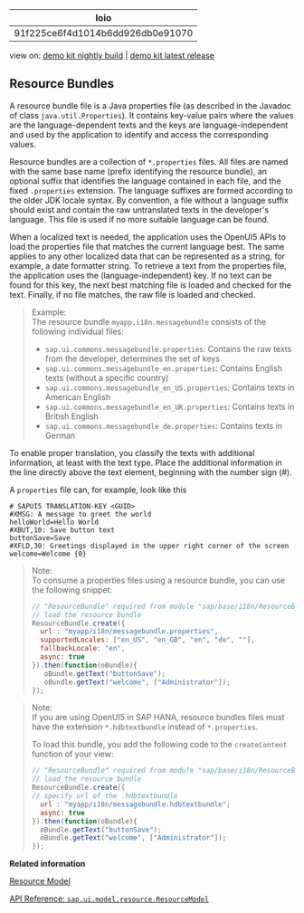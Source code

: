 <!-- loio91f225ce6f4d1014b6dd926db0e91070 -->

| loio |
| -----|
| 91f225ce6f4d1014b6dd926db0e91070 |

<div id="loio">

view on: [demo kit nightly build](https://openui5nightly.hana.ondemand.com/#/topic/91f225ce6f4d1014b6dd926db0e91070) | [demo kit latest release](https://openui5.hana.ondemand.com/#/topic/91f225ce6f4d1014b6dd926db0e91070)</div>

## Resource Bundles

A resource bundle file is a Java properties file \(as described in the Javadoc of class `java.util.Properties`\). It contains key-value pairs where the values are the language-dependent texts and the keys are language-independent and used by the application to identify and access the corresponding values.

Resource bundles are a collection of `*.properties` files. All files are named with the same base name \(prefix identifying the resource bundle\), an optional suffix that identifies the language contained in each file, and the fixed `.properties` extension. The language suffixes are formed according to the older JDK locale syntax. By convention, a file without a language suffix should exist and contain the raw untranslated texts in the developer's language. This file is used if no more suitable language can be found.

When a localized text is needed, the application uses the OpenUI5 APIs to load the properties file that matches the current language best. The same applies to any other localized data that can be represented as a string, for example, a date formatter string. To retrieve a text from the properties file, the application uses the \(language-independent\) key. If no text can be found for this key, the next best matching file is loaded and checked for the text. Finally, if no file matches, the raw file is loaded and checked.

> Example:  
> The resource bundle `myapp.i18n.messagebundle` consists of the following individual files:
> 
> -   `sap.ui.commons.messagebundle.properties`: Contains the raw texts from the developer, determines the set of keys
> -   `sap.ui.commons.messagebundle_en.properties`: Contains English texts \(without a specific country\)
> -   `sap.ui.commons.messagebundle_en_US.properties`: Contains texts in American English
> -   `sap.ui.commons.messagebundle_en_UK.properties`: Contains texts in British English
> -   `sap.ui.commons.messagebundle_de.properties`: Contains texts in German

To enable proper translation, you classify the texts with additional information, at least with the text type. Place the additional information in the line directly above the text element, beginning with the number sign \(\#\).

A `properties` file can, for example, look like this

``` prefs
# SAPUI5 TRANSLATION-KEY <GUID>
#XMSG: A message to greet the world
helloWorld=Hello World
#XBUT,10: Save button text
buttonSave=Save
#XFLD,30: Greetings displayed in the upper right corner of the screen
welcome=Welcome {0}

```

> Note:  
> To consume a properties files using a resource bundle, you can use the following snippet:
> 
> ``` js
> // "ResourceBundle" required from module "sap/base/i18n/ResourceBundle"
> // load the resource bundle
> ResourceBundle.create({
> 	url : "myapp/i18n/messagebundle.properties",
> 	supportedLocales: ["en_US", "en_GB", "en", "de", ""],
> 	fallbackLocale: "en",
> 	async: true
> }).then(function(oBundle){
>    oBundle.getText("buttonSave");
>    oBundle.getText("welcome", ["Administrator"]);
> });
> ```

> Note:  
> If you are using OpenUI5 in SAP HANA, resource bundles files must have the extension `*.hdbtextbundle` instead of `*.properties`.
> 
> To load this bundle, you add the following code to the `createContent` function of your view:
> 
> ``` js
> // "ResourceBundle" required from module "sap/base/i18n/ResourceBundle"
> // load the resource bundle
> ResourceBundle.create({
> // specify url of the .hdbtextbundle
> 	url : "myapp/i18n/messagebundle.hdbtextbundle";
> 	async: true
> }).then(function(oBundle){
> 	oBundle.getText("buttonSave");
> 	oBundle.getText("welcome", ["Administrator"]);
> });
> ```

**Related information**  


[Resource Model](Resource_Model_91f122a.md#loio91f122a36f4d1014b6dd926db0e91070)

[API Reference: `sap.ui.model.resource.ResourceModel`](https://openui5.hana.ondemand.com/#/api/sap.ui.model.resource.ResourceModel)

